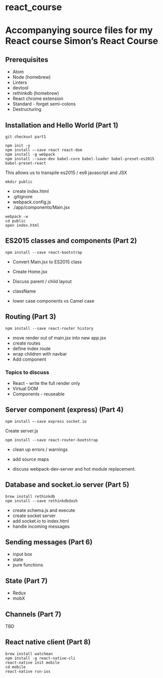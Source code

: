 # react_course
Accompanying source files for my React course
Simon’s React Course
====================

Prerequisites
-------------

* Atom
* Node (homebrew)
* Linters
* devtool
* rethinkdb (homebrew)
* React chrome extension
* Standard - forget semi-colons
* Destructuring


Installation and Hello World (Part 1)
-------------------------------------
`git checkout part1`
```
npm init -y
npm install —-save react react-dom
npm install -g webpack
npm install --save-dev babel-core babel-loader babel-preset-es2015 babel-preset-react
```

This allows us to transpile es2015 / es6 javascript and JSX

```
mkdir public
```

* create index.html
* .gitignore
* webpack.config.js
* ./app/components/Main.jsx

```
webpack -w
cd public
open index.html
```


ES2015 classes and components (Part 2)
--------------------------------------

```
npm install --save react-bootstrap
```

* Convert Main.jsx to ES2015 class
* Create Home.jsx

* Discuss parent / child layout
* className
* lower case components vs Camel case


Routing (Part 3)
----------------
```
npm install --save react-router history
```

* move render out of main.jsx into new app.jsx
* create routes
* define index route
* wrap children with navbar
* Add <Link> component

### Topics to discuss ###

* React - write the full render only
* Virtual DOM
* Components - reuseable


Server component (express) (Part 4)
-----------------------------------

```
npm install —-save express socket.io
```

Create server.js

```
npm install --save react-router-bootstrap
```

* clean up errors / warnings
* add source maps

* discuss webpack-dev-server and hot module replacement.


Database and socket.io server (Part 5)
--------------------------------------

```
brew install rethinkdb
npm install --save rethinkdbdash
```

* create schema.js and execute
* create socket server
* add socket.io to index.html
* handle incoming messages


Sending messages (Part 6)
-------------------------
* input box
* state
* pure functions


State (Part 7)
--------------
* Redux
* mobX



Channels (Part 7)
-----------------
TBD

React native client (Part 8)
----------------------------
```
brew install watchman
npm install -g react-native-cli
react-native init mobile
cd mobile
react-native run-ios
```
